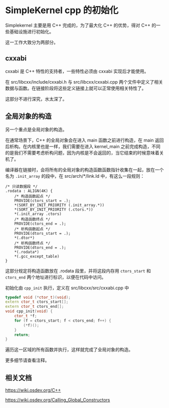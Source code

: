 # SimpleKernel cpp 的初始化

Simplekernel 主要是用 C++ 完成的，为了最大化 C++ 的优势，得对 C++ 的一些基础设施进行初始化。

这一工作大致分为两部分。

## cxxabi

cxxabi 是 C++ 特性的支持者，一些特性必须由 cxxabi 实现后才能使用。

在 src/libcxx/include/cxxabi.h 与 src/libcxx/cxxabi.cpp 两个文件中定义了相关数据与函数。在链接阶段将这些定义链接上就可以正常使用相关特性了。

这部分不进行深究，水太深了。

## 全局对象的构造

另一个重点是全局对象的构造。

在通常场景下，C++ 的全局对象会在进入 main 函数之前进行构造，在 main 返回后析构。在内核里也是一样，我们需要在进入 kernel_main 之前完成构造，不同的是我们不需要考虑析构问题，因为内核是不会返回的，当它结束的时候意味着关机了。

编译器在链接时，会将所有的全局对象的构造函数函数指针收集在一起，放在一个名为 `.init_array` 的段中，在 src/arch/*/link.ld 中，有这么一段规则：

```
/* 只读数据段 */
.rodata : ALIGN(4K) {
    /* 构造函数起点 */
    PROVIDE(ctors_start = .);
    *(SORT_BY_INIT_PRIORITY (.init_array.*))
    *(SORT_BY_INIT_PRIORITY (.ctors.*))
    *(.init_array .ctors)
    /* 构造函数终点 */
    PROVIDE(ctors_end = .);
    /* 析构函数起点 */
    PROVIDE(dtors_start = .);
    *(.dtor*)
    /* 析构函数终点 */
    PROVIDE(dtors_end = .);
    *(.rodata*)
    *(.gcc_except_table)
}
```

这部分规定将构造函数放在 .rodata 段里，并将这段内存用 `ctors_start` 和 `ctors_end` 两个地址进行标识，以便在代码中访问。

初始化由 `cpp_init` 执行，定义在 src/libcxx/src/cxxabi.cpp 中

```c++
typedef void (*ctor_t)(void);
extern ctor_t ctors_start[];
extern ctor_t ctors_end[];
void cpp_init(void) {
    ctor_t *f;
    for (f = ctors_start; f < ctors_end; f++) {
        (*f)();
    }
    return;
}
```

遍历这一区域的所有函数并执行，这样就完成了全局对象的构造。



更多细节请查看注释。



## 相关文档

https://wiki.osdev.org/C++

https://wiki.osdev.org/Calling_Global_Constructors

